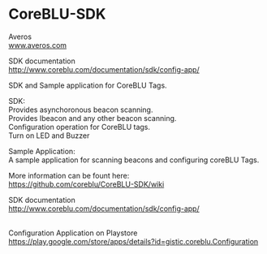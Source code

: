 # CoreBLU-SDK

Averos<br>
www.averos.com

SDK documentation<br>
http://www.coreblu.com/documentation/sdk/config-app/<br>

SDK and Sample application for CoreBLU Tags.<br>

SDK:<br>
Provides asynchoronous beacon scanning.<br>
Provides Ibeacon and any other beacon scanning.<br>
Configuration operation for CoreBLU tags.<br>
Turn on LED and Buzzer

Sample Application:<br>
A sample application for scanning beacons and configuring coreBLU Tags.

More information can be fount here:<br>
https://github.com/coreblu/CoreBLU-SDK/wiki<br>

SDK documentation<br>
http://www.coreblu.com/documentation/sdk/config-app/<br><br>

Configuration Application on Playstore<br>
https://play.google.com/store/apps/details?id=gistic.coreblu.Configuration



